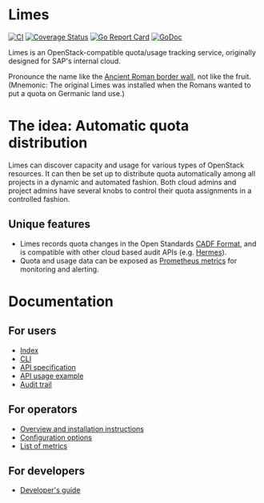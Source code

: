 # Limes

[![CI](https://github.com/sapcc/limes/actions/workflows/ci.yaml/badge.svg)](https://github.com/sapcc/limes/actions/workflows/ci.yaml)
[![Coverage Status](https://coveralls.io/repos/github/sapcc/limes/badge.svg?branch=master)](https://coveralls.io/github/sapcc/limes?branch=master)
[![Go Report Card](https://goreportcard.com/badge/github.com/sapcc/limes)](https://goreportcard.com/report/github.com/sapcc/limes)
[![GoDoc](https://godoc.org/github.com/sapcc/limes?status.svg)](https://godoc.org/github.com/sapcc/limes)

Limes is an OpenStack-compatible quota/usage tracking service, originally designed for SAP's internal cloud.

Pronounce the name like the [Ancient Roman border wall][wp-limes], not like the fruit. (Mnemonic: The original Limes was installed when the Romans wanted to put a quota on Germanic land use.)

# The idea: Automatic quota distribution

Limes can discover capacity and usage for various types of OpenStack resources.
It can then be set up to distribute quota automatically among all projects in a dynamic and automated fashion.
Both cloud admins and project admins have several knobs to control their quota assignments in a controlled fashion.

## Unique features

* Limes records quota changes in the Open Standards [CADF Format](https://www.dmtf.org/sites/default/files/standards/documents/DSP0262_1.0.0.pdf), and is compatible with other cloud based audit APIs (e.g. [Hermes](https://github.com/sapcc/hermes)).
* Quota and usage data can be exposed as [Prometheus metrics](https://prometheus.io) for monitoring and alerting.

# Documentation

## For users

* [Index](./docs/users/index.md)
* [CLI](https://github.com/sapcc/limesctl)
* [API specification](./docs/users/api-v1-specification.md)
* [API usage example](./docs/users/api-example.md)
* [Audit trail](./docs/users/audit.md)

## For operators

* [Overview and installation instructions](./docs/operators/index.md)
* [Configuration options](./docs/operators/config.md)
* [List of metrics](./docs/operators/metrics.md)

## For developers

* [Developer's guide](./CONTRIBUTING.md)

[wp-limes]: https://en.wikipedia.org/wiki/Limes
